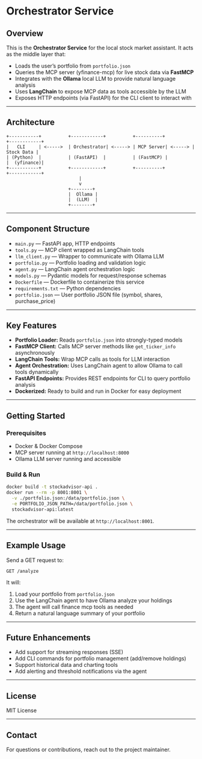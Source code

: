 # Orchestrator Service

## Overview

This is the **Orchestrator Service** for the local stock market assistant. It acts as the middle layer that:

- Loads the user’s portfolio from `portfolio.json`
- Queries the MCP server (yfinance-mcp) for live stock data via **FastMCP**
- Integrates with the **Ollama** local LLM to provide natural language analysis
- Uses **LangChain** to expose MCP data as tools accessible by the LLM
- Exposes HTTP endpoints (via FastAPI) for the CLI client to interact with

---

## Architecture

```
+-----------+          +------------+          +----------+          +------------+
|   CLI     | <----->  | Orchestrator| <-----> | MCP Server| <-----> | Stock Data |
| (Python)  |          | (FastAPI)  |          | (FastMCP) |          |  (yfinance)|
+-----------+          +------------+          +----------+          +------------+
                           |
                           v
                       +--------+
                       |  Ollama |
                       |  (LLM)  |
                       +--------+
```

---

## Component Structure

- `main.py`              — FastAPI app, HTTP endpoints  
- `tools.py`             — MCP client wrapped as LangChain tools  
- `llm_client.py`        — Wrapper to communicate with Ollama LLM  
- `portfolio.py`         — Portfolio loading and validation logic  
- `agent.py`             — LangChain agent orchestration logic  
- `models.py`            — Pydantic models for request/response schemas  
- `Dockerfile`           — Dockerfile to containerize this service  
- `requirements.txt`     — Python dependencies  
- `portfolio.json`       — User portfolio JSON file (symbol, shares, purchase_price)  

---

## Key Features

- **Portfolio Loader:** Reads `portfolio.json` into strongly-typed models  
- **FastMCP Client:** Calls MCP server methods like `get_ticker_info` asynchronously  
- **LangChain Tools:** Wrap MCP calls as tools for LLM interaction  
- **Agent Orchestration:** Uses LangChain agent to allow Ollama to call tools dynamically  
- **FastAPI Endpoints:** Provides REST endpoints for CLI to query portfolio analysis  
- **Dockerized:** Ready to build and run in Docker for easy deployment  

---

## Getting Started

### Prerequisites

- Docker & Docker Compose  
- MCP server running at `http://localhost:8000`  
- Ollama LLM server running and accessible  

### Build & Run

```bash
docker build -t stockadvisor-api .
docker run --rm -p 8001:8001 \
  -v ./portfolio.json:/data/portfolio.json \
  -e PORTFOLIO_JSON_PATH=/data/portfolio.json \
  stockadvisor-api:latest
```

The orchestrator will be available at `http://localhost:8001`.

---

## Example Usage

Send a GET request to:

```
GET /analyze
```

It will:

1. Load your portfolio from `portfolio.json`  
2. Use the LangChain agent to have Ollama analyze your holdings  
3. The agent will call finance mcp tools as needed  
4. Return a natural language summary of your portfolio  

---

## Future Enhancements

- Add support for streaming responses (SSE)  
- Add CLI commands for portfolio management (add/remove holdings)  
- Support historical data and charting tools  
- Add alerting and threshold notifications via the agent  

---

## License

MIT License

---

## Contact

For questions or contributions, reach out to the project maintainer.
